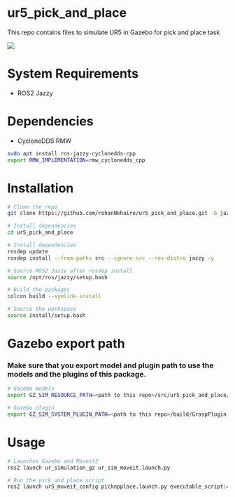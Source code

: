 # ur5_pick_and_place
This repo contains files to simulate UR5 in Gazebo for pick and place task

![](media/picknplace_jazzy.gif)

# System Requirements #
- ROS2 Jazzy

# Dependencies #
- CycloneDDS RMW
```bash
sudo apt install ros-jazzy-cyclonedds-cpp
export RMW_IMPLEMENTATION=rmw_cyclonedds_cpp
```

# Installation #
```bash
# Clone the repo
git clone https://github.com/rohanNkhaire/ur5_pick_and_place.git -b jazzy

# Install dependencies
cd ur5_pick_and_place

# Install dependencies
rosdep update
rosdep install --from-paths src --ignore-src --ros-distro jazzy -y

# Source ROS2 Jazzy after rosdep install
source /opt/ros/jazzy/setup.bash

# Build the packages
colcon build --symlink-install

# Source the workspace
source install/setup.bash
```

# Gazebo export path #
### **Make sure that you export model and plugin path to use the models and the plugins of this package.** ###
```bash
# Gazebo models
export GZ_SIM_RESOURCE_PATH=<path to this repo>/src/ur5_pick_and_place/models

# Gazebo plugin
export GZ_SIM_SYSTEM_PLUGIN_PATH=<path to this repo>/build/GraspPlugin
```

# Usage #
```bash
# Launches Gazebo and Moveit2
ros2 launch ur_simulation_gz ur_sim_moveit.launch.py

# Run the pick and place script
ros2 launch ur5_moveit_config picknpplace.launch.py executable_script:="picknplace_cube_low"

```

